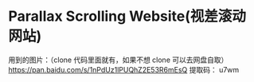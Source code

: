 # Parallax Scrolling Website(视差滚动网站)

用到的图片：（clone 代码里面就有，如果不想 clone 可以去网盘自取）
https://pan.baidu.com/s/1nPdUz1lPUQhZ2E53R6mEsQ
提取码：
u7wm

